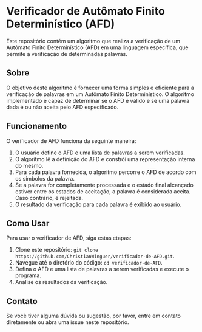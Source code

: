 # Verificador de Autômato Finito Determinístico (AFD)

Este repositório contém um algoritmo que realiza a verificação de um Autômato Finito Determinístico (AFD) em uma linguagem específica, que permite a verificação de determinadas palavras.

## Sobre

O objetivo deste algoritmo é fornecer uma forma simples e eficiente para a verificação de palavras em um Autômato Finito Determinístico. O algoritmo implementado é capaz de determinar se o AFD é válido e se uma palavra dada é ou não aceita pelo AFD especificado.

## Funcionamento

O verificador de AFD funciona da seguinte maneira:

1. O usuário define o AFD e uma lista de palavras a serem verificadas.
2. O algoritmo lê a definição do AFD e constrói uma representação interna do mesmo.
3. Para cada palavra fornecida, o algoritmo percorre o AFD de acordo com os símbolos da palavra.
4. Se a palavra for completamente processada e o estado final alcançado estiver entre os estados de aceitação, a palavra é considerada aceita. Caso contrário, é rejeitada.
5. O resultado da verificação para cada palavra é exibido ao usuário.

## Como Usar

Para usar o verificador de AFD, siga estas etapas:

1. Clone este repositório: `git clone https://github.com/ChristianWinguer/verificador-de-AFD.git`.
2. Navegue até o diretório do código: `cd verificador-de-AFD`.
3. Defina o AFD e uma lista de palavras a serem verificadas e execute o programa.
5. Analise os resultados da verificação.

## Contato

Se você tiver alguma dúvida ou sugestão, por favor, entre em contato diretamente ou abra uma issue neste repositório.

